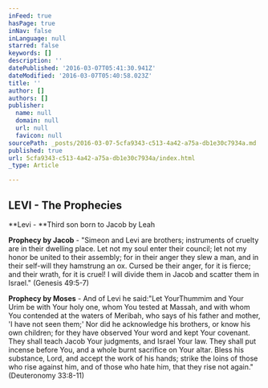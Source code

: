 ```yaml
---
inFeed: true
hasPage: true
inNav: false
inLanguage: null
starred: false
keywords: []
description: ''
datePublished: '2016-03-07T05:41:30.941Z'
dateModified: '2016-03-07T05:40:58.023Z'
title: ''
author: []
authors: []
publisher:
  name: null
  domain: null
  url: null
  favicon: null
sourcePath: _posts/2016-03-07-5cfa9343-c513-4a42-a75a-db1e30c7934a.md
published: true
url: 5cfa9343-c513-4a42-a75a-db1e30c7934a/index.html
_type: Article

---
```

## LEVI - The Prophecies

**Levi - **Third son born to Jacob by Leah 

**Prophecy by Jacob** - "Simeon and Levi are brothers; instruments of cruelty are in their dwelling place. Let not my soul
enter their council; let not my honor be united to their assembly; for in their anger they slew a man,
and in their self-will they hamstrung an ox. Cursed be their anger, for it is fierce; and their wrath, for
it is cruel! I will divide them in Jacob and scatter them in Israel." (Genesis 49:5-7) 

**Prophecy by Moses** - And of Levi he said:"Let YourThummim and Your Urim be with Your holy one, whom You tested at
Massah, and with whom You contended at the waters of Meribah, who says of his father and mother,
'I have not seen them;' Nor did he acknowledge his brothers, or know his own children; for they
have observed Your word and kept Your covenant. They shall teach Jacob Your judgments, and Israel
Your law. They shall put incense before You, and a whole burnt sacrifice on Your altar. Bless his
substance, Lord, and accept the work of his hands; strike the loins of those who rise against him,
and of those who hate him, that they rise not again." (Deuteronomy 33:8-11)